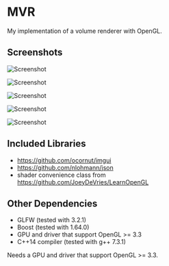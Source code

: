 # MVR
My implementation of a volume renderer with OpenGL.

## Screenshots
![Screenshot](https://github.com/SteScheller/my_volume_renderer/blob/master/screenshots/jet_t76.png)

![Screenshot](https://github.com/SteScheller/my_volume_renderer/blob/master/screenshots/hydrogenAtom_tf.png)

![Screenshot](https://github.com/SteScheller/my_volume_renderer/blob/master/screenshots/beethoven_tf.png)

![Screenshot](https://github.com/SteScheller/my_volume_renderer/blob/master/screenshots/engine_iso.png)

![Screenshot](https://github.com/SteScheller/my_volume_renderer/blob/master/screenshots/bonsai_tf.png)

## Included Libraries
- https://github.com/ocornut/imgui
- https://github.com/nlohmann/json
- shader convenience class from https://github.com/JoeyDeVries/LearnOpenGL

## Other Dependencies

- GLFW (tested  with 3.2.1)
- Boost (tested with 1.64.0)
- GPU and driver that support OpenGL >= 3.3
- C++14 compiler (tested with g++ 7.3.1)

Needs a GPU and driver that support OpenGL >= 3.3.

